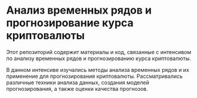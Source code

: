 # Анализ временных рядов и прогнозирование курса криптовалюты


Этот репозиторий содержит материалы и код, связанные с интенсивом по анализу временных рядов и прогнозированию курса криптовалюты.

В данном интенсиве изучались методы анализа временных рядов и их применение для прогнозирования криптовалюты. Рассматривались различные техники анализа данных, создания моделей прогнозирования, а также оценки качества прогнозов.
